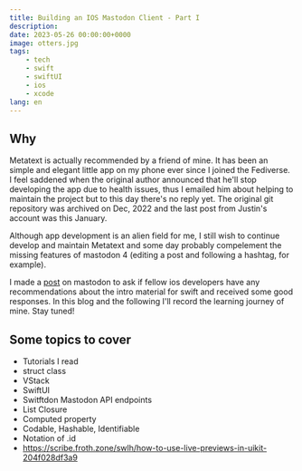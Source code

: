 ```yaml
---
title: Building an IOS Mastodon Client - Part I
description: 
date: 2023-05-26 00:00:00+0000
image: otters.jpg
tags:
    - tech
    - swift
    - swiftUI
    - ios
    - xcode
lang: en
---
```


## Why

Metatext is actually recommended by a friend of mine. It has been an simple and elegant little app on my phone ever since I joined the Fediverse. I feel saddened when the original author announced that he'll stop developing the app due to health issues, thus I emailed him about helping to maintain the project but to this day there's no reply yet. The original git repository was archived on Dec, 2022 and the last post from Justin's account was this January.

Although app development is an alien field for me, I still wish to continue develop and maintain Metatext and some day probably compelement the missing features of mastodon 4 (editing a post and following a hashtag, for example).

I made a [post](https://m.otter.homes/@horaceyoung/110449616454824240) on mastodon to ask if fellow ios developers have any recommendations about the intro material for swift and received some good responses. In this blog and the following I'll record the learning journey of mine. Stay tuned!

## Some topics to cover
- Tutorials I read
- struct class
- VStack
- SwiftUI
- Switftdon Mastodon API endpoints
- List Closure
- Computed property
- Codable, Hashable, Identifiable
- Notation of \.id
- https://scribe.froth.zone/swlh/how-to-use-live-previews-in-uikit-204f028df3a9